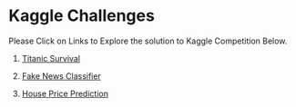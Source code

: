 # Kaggle Challenges
Please Click on Links to Explore the solution to Kaggle Competition Below.

1. [Titanic Survival](https://github.com/Ashish-Gore/Kaggle-Challenge/tree/master/1.%20Titanic%20Survival)

2. [Fake News Classifier](https://github.com/Ashish-Gore/Kaggle-Challenge/tree/master/2.Fake%20News%20Classifier)

3. [House Price Prediction](https://github.com/Ashish-Gore/Kaggle-Challenge/tree/master/3.%20House%20Price%20Prediction)
